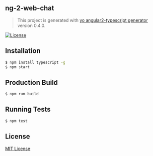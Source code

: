 ## ng-2-web-chat
> This project is generated with [yo angular2-typescript generator](https://github.com/shibbir/generator-angular2-typescript) version 0.4.0.

[![License](https://img.shields.io/badge/license-MIT-blue.svg)](http://opensource.org/licenses/MIT)

## Installation

```bash
$ npm install typescript -g
$ npm start
```

## Production Build
```bash
$ npm run build
```

## Running Tests
```bash
$ npm test
```

## License
<a href="https://opensource.org/licenses/MIT">MIT License</a>
